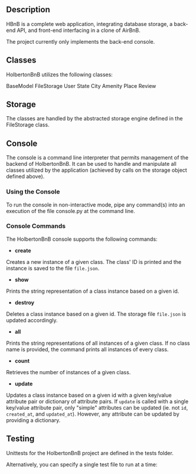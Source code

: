 ## Description

HBnB is a complete web application, integrating database storage, 
a back-end API, and front-end interfacing in a clone of AirBnB.

The project currently only implements the back-end console.

## Classes

HolbertonBnB utilizes the following classes:

BaseModel  FileStorage  User  State  City  Amenity  Place  Review 

## Storage

The classes are handled by the abstracted storage engine defined in the 
FileStorage class.

## Console 

The console is a command line interpreter that permits management of the backend 
of HolbertonBnB. It can be used to handle and manipulate all classes utilized by 
the application (achieved by calls on the storage object defined above).

### Using the Console

To run the console in non-interactive mode, pipe any command(s) into an execution 
of the file console.py at the command line.


### Console Commands

The HolbertonBnB console supports the following commands:

* **create**

Creates a new instance of a given class. The class' ID is printed and 
the instance is saved to the file `file.json`.


* **show**

Prints the string representation of a class instance based on a given id.
 
 
* **destroy**

Deletes a class instance based on a given id. The storage file `file.json` 
is updated accordingly.

* **all**

Prints the string representations of all instances of a given class. If no 
class name is provided, the command prints all instances of every class.

* **count**

Retrieves the number of instances of a given class.

* **update**

Updates a class instance based on a given id with a given key/value attribute 
pair or dictionary of attribute pairs. If `update` is called with a single 
key/value attribute pair, only "simple" attributes can be updated (ie. not 
`id`, `created_at`, and `updated_at`). However, any attribute can be updated by 
providing a dictionary.


## Testing

Unittests for the HolbertonBnB project are defined in the tests
folder.

Alternatively, you can specify a single test file to run at a time:

